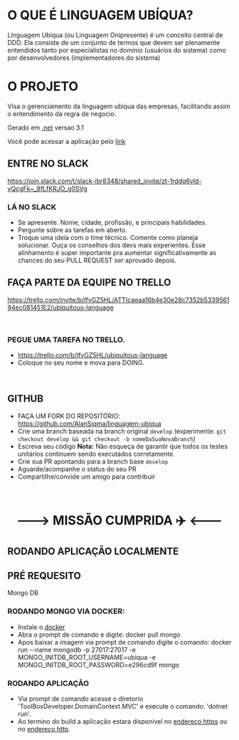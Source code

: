 # O QUE É LINGUAGEM UBÍQUA?
Linguagem Ubíqua (ou Linguagem Onipresente) é um conceito central de DDD. Ela consiste de um conjunto de termos que devem ser plenamente entendidos tanto por especialistas no domínio (usuários do sistema) como por desenvolvedores (implementadores do sistema)

# O PROJETO

Visa o gerenciamento da linguagem ubíqua das empresas, facilitando assim o entendimento da regra de negocio.

Gerado em [.net](https://dotnet.microsoft.com/en-us/download/dotnet/3.1) versao 3.1

Você pode acessar a aplicação pelo [link](https://www.ubiquitouslanguage.devtoolkit.com.br/)
## ENTRE NO SLACK

https://join.slack.com/t/slack-ibr8348/shared_invite/zt-1rddq6vld-yQcgFk~_8fLfKRJO_g0SVg

### LÁ NO SLACK

- Se apresente. Nome, cidade, profissão, e principais habilidades.
- Pergunte sobre as tarefas em aberto.
- Troque uma ideia com o time técnico. Comente como planeja solucionar. Ouça os conselhos dos devs mais experientes. Esse alinhamento é super importante pra aumentar significativamente as chances do seu PULL REQUEST ser aprovado depois.

## FAÇA PARTE DA EQUIPE NO TRELLO

https://trello.com/invite/b/IfvGZ5HL/ATTIcaeaa16b4e30e28c7352b533956194ec081451E2/ubiquitous-language

</br>

### PEGUE UMA TAREFA NO TRELLO.

- https://trello.com/b/IfvGZ5HL/ubiquitous-language
- Coloque no seu nome e mova para DOING.

</br>

##  GITHUB

- FAÇA UM FORK DO REPOSITÓRIO: https://github.com/AlanSiqma/linguagem-ubiqua
- Crie uma branch baseada na branch original `develop`
    (experimente: `git checkout develop && git checkout -b nomeDaSuaNovaBranch`)
- Escreva seu código
    **Nota:** Não esqueça de garantir que todos os testes unitários continuem sendo executados corretamente.
- Crie sua PR apontando para a branch base `develop`
- Aguarde/acompanhe o status do seu PR
- Compartilhe/convide um amigo para contribuir

</br>

<h1 style="text-align: center;">---> MISSÃO CUMPRIDA ✈️ <---</h1>


## RODANDO APLICAÇÃO LOCALMENTE

## PRÉ REQUESITO
Mongo DB

### RODANDO MONGO VIA DOCKER:
- Instale o [docker](https://docs.docker.com/engine/install/)
- Abra o prompt de comando e digite: docker pull mongo 
- Apos baixar a imagem via prompt de comando digite o comando: docker run --name mongodb -p 27017:27017 -e MONGO_INITDB_ROOT_USERNAME=ubiqua -e MONGO_INITDB_ROOT_PASSWORD=e296cd9f mongo

### RODANDO APLICAÇÃO
- Via prompt de comando acesse o diretorio 'ToolBoxDeveloper.DomainContext.MVC' e execute o comando: 'dotnet run'.
- Ao termino do build a aplicação estara disponivel no [endereço https](https://localhost:5001) ou no [endereço http](http://localhost:5000).
    
